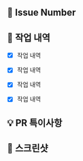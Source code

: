 ## 🔗 Issue Number
 <!--- close #이슈번호 -->


## 📝 작업 내역
 <!--- 구현 내용 및 변경 사항, 관련 이슈에 대해 간단하게 작성해주세요.-->
- [X] 작업 내역
- [X] 작업 내역
- [X] 작업 내역
- [X] 작업 내역


## 💡 PR 특이사항
 <!--- PR을 볼 때 팀원에게 알려야 할 특이사항, 논의해야할 부분 등을 알려주세요.-->


## 📸 스크린샷
 <!---선택 사항입니다. 사용하지 않으면 삭제해주세요.-->